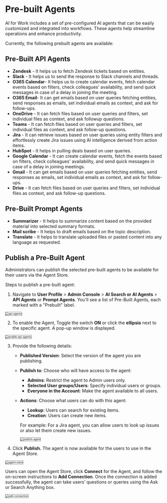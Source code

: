 # Pre-built Agents

AI for Work includes a set of pre-configured AI agents that can be easily customized and integrated into workflows. These agents help streamline operations and enhance productivity.

Currently, the following prebuilt agents are available:

## Pre-Built API Agents

* **Zendesk** - It helps us to fetch Zendesk tickets based on entities.
* **Slack** - It helps us to send the response to Slack channels and threads.
* **O365 Calendar**- It helps us to create calendar events, fetch calendar events based on filters,  check colleagues' availability, and send quick messages in case of a delay in joining the meeting.
* **O365 Email**- It can get emails based on user queries fetching entities, send responses as emails, set individual emails as context, and ask for follow-ups.
* **OneDrive** - It can fetch files based on user queries and filters, set individual files as context, and ask followup questions.
* **Teams** - It can fetch files based on user queries and filters, set individual files as context, and ask follow-up questions.
* **Jira** - It can retrieve issues based on user queries using entity filters and effortlessly create Jira issues using AI intelligence derived from action items.
* **HubSpot** - It helps in pulling deals based on user queries.
* **Google Calendar** - It can create calendar events, fetch the events based on filters, check colleagues' availability, and send quick messages in case of a delay in joining meetings.
* **Gmail** - It can get emails based on user queries fetching entities, send responses as emails, set individual emails as context, and ask for follow-ups.
* **Drive** - It can fetch files based on user queries and filters, set individual files as context, and ask follow-up questions.

## Pre-Built Prompt Agents

* **Summarizer** - It helps to summarize content based on the provided material into selected summary formats.
* **Mail scribe** - It helps to draft emails based on the topic description.
* **Translate** - It helps to translate uploaded files or pasted content into any language as requested. 

## Publish a Pre-Built Agent

Administrators can publish the selected pre-built agents to be available for their users via the Agent Store. 

Steps to publish a pre-built agent:

1. Navigate to **User Profile** > **Admin Console** > **AI Search or AI Agents** > **API Agents** or **Prompt Agents**. You'll see a list of Pre-Built Agents, each marked with a "Prebuilt" label.
<img src="../images/api-agents.png" alt="api-agents" title="api-agents" style="border: 1px solid gray; zoom:60%;">

2. To enable the Agent, Toggle the switch **ON** or click the **ellipsis** next to the specific agent. A pop-up window is displayed.  
<img src="../images/enable-api-agents.png" alt="enable-api-agents" title="enable-api-agents" style="border: 1px solid gray; zoom:60%;">

3. Provide the following details:
    * **Published Version**: Select the version of the agent you are publishing.
    * **Publish to**: Choose who will have access to the agent:
        * **Admins**: Restrict the agent to Admin users only.
        * **Selected User groups/Users**: Specify individual users or groups.
        * **Everyone in the Account**: Make the agent available to all users.
    * **Actions**: Choose what users can do with this agent:
        * **Lookup**: Users can search for existing items. 
        * **Creation**: Users can create new items.
    
        For example: For a Jira agent, you can allow users to look up issues or also let them create new issues.
  
        <img src="../images/publish-agent.png" alt="publish-agent" title="publish-agent" style="border: 1px solid gray; zoom:60%;">

4. Click **Publish.** The agent is now available for the users to use in the Agent Store.  
<img src="../images/agent-store.png" alt="agent-store" title="agent-store" style="border: 1px solid gray; zoom:60%;">
 
Users can open the Agent Store, click **Connect** for the Agent, and follow the on-screen instructions to **Add Connection**. Once the connection is added successfully, the agent can take users’ questions or queries using the Ask or Search Anything box.  

<img src="../images/add-connection.png" alt="add-connection" title="add-connection" style="border: 1px solid gray; zoom:60%;">

